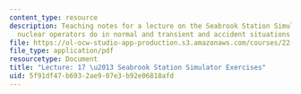```yaml
---
content_type: resource
description: Teaching notes for a lecture on the Seabrook Station Simulator and what
  nuclear operators do in normal and transient and accident situations.
file: https://ol-ocw-studio-app-production.s3.amazonaws.com/courses/22-091-nuclear-reactor-safety-spring-2008/5f91df47b6932ae907e3b92e06818afd_MIT22_091S08_lec17.pdf
file_type: application/pdf
resourcetype: Document
title: "Lecture: 17 \u2013 Seabrook Station Simulator Exercises"
uid: 5f91df47-b693-2ae9-07e3-b92e06818afd
---
```

